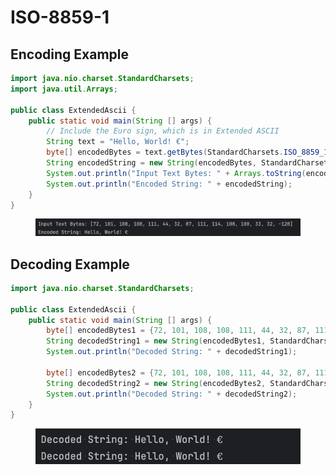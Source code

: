 # ISO-8859-1

## **Encoding Example**

```java
import java.nio.charset.StandardCharsets;
import java.util.Arrays;

public class ExtendedAscii {
    public static void main(String [] args) {
        // Include the Euro sign, which is in Extended ASCII
        String text = "Hello, World! €";
        byte[] encodedBytes = text.getBytes(StandardCharsets.ISO_8859_1);
        String encodedString = new String(encodedBytes, StandardCharsets.ISO_8859_1);
        System.out.println("Input Text Bytes: " + Arrays.toString(encodedBytes));
        System.out.println("Encoded String: " + encodedString);
    }
}
```

<figure><img src="../../../../../../../.gitbook/assets/image (51).png" alt="" width="563"><figcaption></figcaption></figure>

## **Decoding Example**

```java
import java.nio.charset.StandardCharsets;

public class ExtendedAscii {
    public static void main(String [] args) {
        byte[] encodedBytes1 = {72, 101, 108, 108, 111, 44, 32, 87, 111, 114, 108, 100, 33, 32, (byte) 0x80}; // Hello, World! €
        String decodedString1 = new String(encodedBytes1, StandardCharsets.ISO_8859_1);
        System.out.println("Decoded String: " + decodedString1);

        byte[] encodedBytes2 = {72, 101, 108, 108, 111, 44, 32, 87, 111, 114, 108, 100, 33, 32, -128}; // Hello, World! €
        String decodedString2 = new String(encodedBytes2, StandardCharsets.ISO_8859_1);
        System.out.println("Decoded String: " + decodedString2);
    }
}
```

<figure><img src="../../../../../../../.gitbook/assets/image (52).png" alt="" width="528"><figcaption></figcaption></figure>
